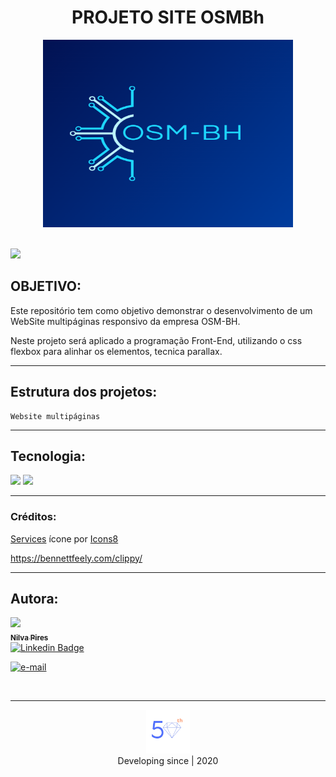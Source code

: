 # <center>PROJETO SITE OSMBh</center>

<center><img src="img/logo.png" width="400px" height="300px"></center>

<br>

![](https://img.shields.io/badge/license-MIT-blue)

## OBJETIVO:

Este repositório tem como objetivo demonstrar o desenvolvimento de um WebSite multipáginas responsivo da empresa OSM-BH.

Neste projeto será aplicado a programação Front-End, utilizando o css flexbox para alinhar os elementos, tecnica parallax.

---

## Estrutura dos projetos:

    Website multipáginas

---

## Tecnologia:

![](https://img.shields.io/badge/HTML-239120?style=for-the-badge&logo=html5&logoColor=white)
![](https://img.shields.io/badge/CSS-239120?&style=for-the-badge&logo=css3&logoColor=white)

---

### Créditos:

<a target="_blank" href="https://icons8.com/icon/13118/services">Services</a> ícone por <a target="_blank" href="https://icons8.com">Icons8</a>

https://bennettfeely.com/clippy/

---

## Autora:

[<img src="https://avatars.githubusercontent.com/u/71607298?v=4" width=115><br><sub>**Nilva Pires**</sub>](https://github.com/nilva2020)  
[![Linkedin Badge](https://img.shields.io/badge/-LinkedIn-blue?style=flat-square&logo=Linkedin&logoColor=white&link=https://www.linkedin.com/in/nilva-pires/)](https://www.linkedin.com/in/nilva-pires/)
<br>

<left><a href="mailto:piresnilva@gmail.com" target="_blank">
<img text-align="right" src="img/email.png" alt="e-mail"  width="50px" height="50px"></a> </left>

<br>

---

<center><img src="img/50 transparente.png" width="70px" height="70px"></center>
<center>Developing since | 2020</center>
